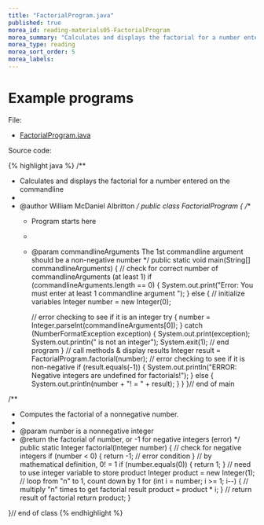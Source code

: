 ```yaml
---
title: "FactorialProgram.java"
published: true
morea_id: reading-materials05-FactorialProgram
morea_summary: "Calculates and displays the factorial for a number entered on the commandline"
morea_type: reading
morea_sort_order: 5
morea_labels:
---
```


# Example programs

File:

  * [FactorialProgram.java](../examples/FactorialProgram.java)

Source code:

{% highlight java %}
/**
 * Calculates and displays the factorial for a number entered on the commandline
 * 
 * @author William McDaniel Albritton
 */
public class FactorialProgram {
  /**
   * Program starts here
   * 
   * @param commandlineArguments The 1st commandline argument should be a non-negative number
   */
  public static void main(String[] commandlineArguments) {
    // check for correct number of commandlineArguments (at least 1)
    if (commandlineArguments.length == 0) {
      System.out.print("Error: You must enter at least 1 commandline argument ");
    }
    else {
      // initialize variables
      Integer number = new Integer(0);

      // error checking to see if it is an integer
      try {
        number = Integer.parseInt(commandlineArguments[0]);
      }
      catch (NumberFormatException exception) {
        System.out.print(exception);
        System.out.println(" is not an integer");
        System.exit(1); // end program
      }
      // call methods & display results
      Integer result = FactorialProgram.factorial(number);
      // error checking to see if it is non-negative
      if (result.equals(-1)) {
        System.out.println("ERROR: Negative integers are undefined for factorials!");
      }
      else {
        System.out.println(number + "! = " + result);
      }
    }
  }// end of main

  /**
   * Computes the factorial of a nonnegative number.
   * 
   * @param number is a nonnegative integer
   * @return the factorial of number, or -1 for negative integers (error)
   */
  public static Integer factorial(Integer number) {
    // check for negative integers
    if (number < 0) {
      return -1; // error condition
    }
    // by mathematical definition, 0! = 1
    if (number.equals(0)) {
      return 1;
    }
    // need to use integer variable to store product
    Integer product = new Integer(1);
    // loop from "n" to 1, count down by 1
    for (int i = number; i >= 1; i--) {
      // multiply "n" times to get factorial result
      product = product * i;
    }
    // return result of factorial
    return product;
  }

}// end of class
{% endhighlight %}
